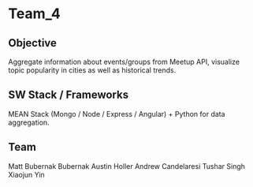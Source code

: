 # Team_4

## Objective
Aggregate information about events/groups from Meetup API, visualize topic popularity in cities as well as historical trends.

## SW Stack / Frameworks
MEAN Stack (Mongo / Node / Express / Angular) + Python for data aggregation. 

## Team
Matt Bubernak Bubernak
Austin Holler
Andrew Candelaresi
Tushar Singh
Xiaojun Yin
